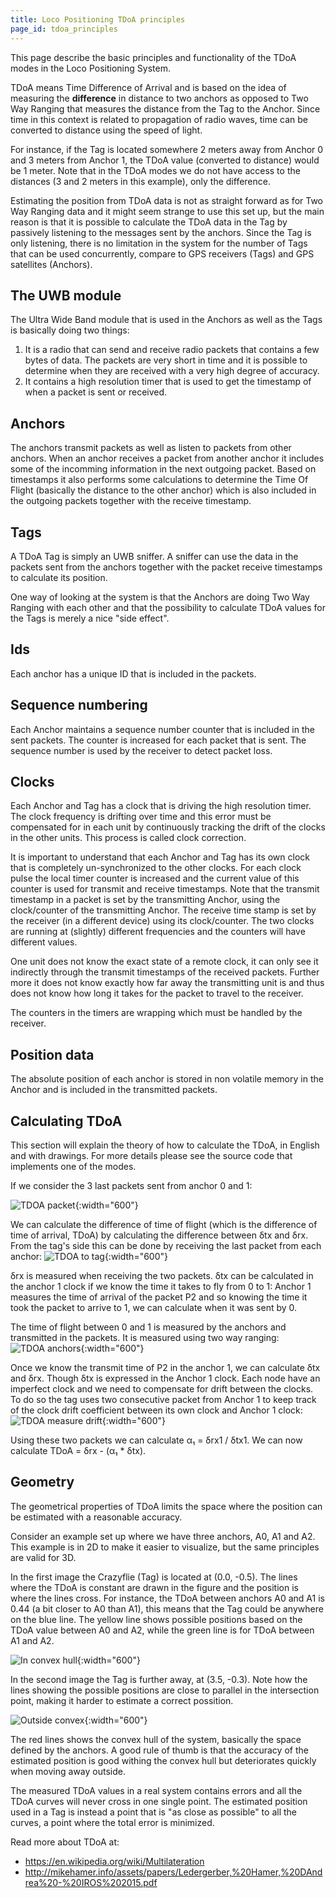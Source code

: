 ```yaml
---
title: Loco Positioning TDoA principles
page_id: tdoa_principles
---
```



This page describe the basic principles and functionality of the TDoA
modes in the Loco Positioning System.

TDoA means Time Difference of Arrival and is based on the idea of
measuring the **difference** in distance to two anchors as opposed to
Two Way Ranging that measures the distance from the Tag to the Anchor.
Since time in this context is related to propagation of radio waves,
time can be converted to distance using the speed of light.

For instance, if the Tag is located somewhere 2 meters away from Anchor
0 and 3 meters from Anchor 1, the TDoA value (converted to distance)
would be 1 meter. Note that in the TDoA modes we do not have access to
the distances (3 and 2 meters in this example), only the difference.

Estimating the position from TDoA data is not as straight forward as for
Two Way Ranging data and it might seem strange to use this set up, but
the main reason is that it is possible to calculate the TDoA data in the
Tag by passively listening to the messages sent by the anchors. Since
the Tag is only listening, there is no limitation in the system for the
number of Tags that can be used concurrently, compare to GPS receivers
(Tags) and GPS satellites (Anchors).

The UWB module
--------------

The Ultra Wide Band module that is used in the Anchors as well as the
Tags is basically doing two things:

1.  It is a radio that can send and receive radio packets that contains
    a few bytes of data. The packets are very short in time and it is
    possible to determine when they are received with a very high degree
    of accuracy.
2.  It contains a high resolution timer that is used to get the
    timestamp of when a packet is sent or received.

Anchors
-------

The anchors transmit packets as well as listen to packets from other
anchors. When an anchor receives a packet from another anchor it
includes some of the incomming information in the next outgoing packet.
Based on timestamps it also performs some calculations to determine the
Time Of Flight (basically the distance to the other anchor) which is
also included in the outgoing packets together with the receive
timestamp.

Tags
----

A TDoA Tag is simply an UWB sniffer. A sniffer can use the data in the
packets sent from the anchors together with the packet receive
timestamps to calculate its position.

One way of looking at the system is that the Anchors are doing Two Way
Ranging with each other and that the possibility to calculate TDoA
values for the Tags is merely a nice \"side effect\".

Ids
---

Each anchor has a unique ID that is included in the packets.

Sequence numbering
------------------

Each Anchor maintains a sequence number counter that is included in the
sent packets. The counter is increased for each packet that is sent. The
sequence number is used by the receiver to detect packet loss.

Clocks
------

Each Anchor and Tag has a clock that is driving the high resolution
timer. The clock frequency is drifting over time and this error must be
compensated for in each unit by continuously tracking the drift of the
clocks in the other units. This process is called clock correction.

It is important to understand that each Anchor and Tag has its own clock
that is completely un-synchronized to the other clocks. For each clock
pulse the local timer counter is increased and the current value of this
counter is used for transmit and receive timestamps. Note that the
transmit timestamp in a packet is set by the transmitting Anchor, using
the clock/counter of the transmitting Anchor. The receive time stamp is
set by the receiver (in a different device) using its clock/counter. The
two clocks are running at (slightly) different frequencies and the
counters will have different values.

One unit does not know the exact state of a remote clock, it can only
see it indirectly through the transmit timestamps of the received
packets. Further more it does not know exactly how far away the
transmitting unit is and thus does not know how long it takes for the
packet to travel to the receiver.

The counters in the timers are wrapping which must be handled by the
receiver.

Position data
-------------

The absolute position of each anchor is stored in non volatile memory in
the Anchor and is included in the transmitted packets.

Calculating TDoA
----------------

This section will explain the theory of how to calculate the TDoA, in
English and with drawings. For more details please see the source code
that implements one of the modes.

If we consider the 3 last packets sent from anchor 0 and 1:

![TDOA packet](/images/tdoa-packets.png){:width="600"}

We can calculate the difference of time of flight (which is the
difference of time of arrival, TDoA) by calculating the difference
between δtx and δrx. From the tag\'s side this can be done by receiving
the last packet from each anchor:
![TDOA to tag](/images/tdoa-to_tag.png){:width="600"}

δrx is measured when receiving the two packets. δtx can be calculated in
the anchor 1 clock if we know the time it takes to fly from 0 to 1:
Anchor 1 measures the time of arrival of the packet P2 and so knowing
the time it took the packet to arrive to 1, we can calculate when it was
sent by 0.

The time of flight between 0 and 1 is measured by the anchors and
transmitted in the packets. It is measured using two way ranging:
![TDOA anchors](/images/tdoa-anchors.png){:width="600"}

Once we know the transmit time of P2 in the anchor 1, we can calculate
δtx and δrx. Though δtx is expressed in the Anchor 1 clock. Each node
have an imperfect clock and we need to compensate for drift between the
clocks. To do so the tag uses two consecutive packet from Anchor 1 to
keep track of the clock drift coefficient between its own clock and
Anchor 1 clock: ![TDOA measure drift](/images/tdoa-measure_drift.png){:width="600"}

Using these two packets we can calculate α₁ = δrx1 / δtx1. We can now
calculate TDoA = δrx - (α₁ \* δtx).

Geometry
--------

The geometrical properties of TDoA limits the space where the position
can be estimated with a reasonable accuracy.

Consider an example set up where we have three anchors, A0, A1 and A2.
This example is in 2D to make it easier to visualize, but the same
principles are valid for 3D.

In the first image the Crazyflie (Tag) is located at (0.0, -0.5). The
lines where the TDoA is constant are drawn in the figure and the
position is where the lines cross. For instance, the TDoA between
anchors A0 and A1 is 0.44 (a bit closer to A0 than A1), this means that
the Tag could be anywhere on the blue line. The yellow line shows
possible positions based on the TDoA value between A0 and A2, while the
green line is for TDoA between A1 and A2.

![In convex hull](/images/in_convex_hull.jpeg){:width="600"}

In the second image the Tag is further away, at (3.5, -0.3). Note how
the lines showing the possible positions are close to parallel in the
intersection point, making it harder to estimate a correct possition.

![Outside convex](/images/outside_convex_hull.jpeg){:width="600"}

The red lines shows the convex hull of the system, basically the space
defined by the anchors. A good rule of thumb is that the accuracy of the
estimated position is good withing the convex hull but deteriorates
quickly when moving away outside.

The measured TDoA values in a real system contains errors and all the
TDoA curves will never cross in one single point. The estimated position
used in a Tag is instead a point that is \"as close as possible\" to all
the curves, a point where the total error is minimized.

Read more about TDoA at:

-   <https://en.wikipedia.org/wiki/Multilateration>
-   <http://mikehamer.info/assets/papers/Ledergerber,%20Hamer,%20DAndrea%20-%20IROS%202015.pdf>
